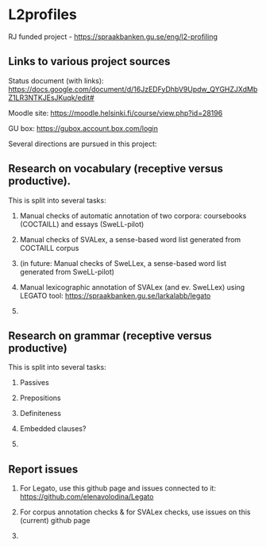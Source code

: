 # L2profiles
RJ funded project - https://spraakbanken.gu.se/eng/l2-profiling 

## Links to various project sources

Status document (with links): https://docs.google.com/document/d/16JzEDFyDhbV9Updw_QYGHZJXdMbZ1LR3NTKJEsJKuqk/edit# 

Moodle site: https://moodle.helsinki.fi/course/view.php?id=28196

GU box: https://gubox.account.box.com/login

Several directions are pursued in this project:

## Research on vocabulary (receptive versus productive). 

This is split into several tasks:

1. Manual checks of automatic annotation of two corpora: coursebooks (COCTAILL) and essays (SweLL-pilot)

2. Manual checks of SVALex, a sense-based word list generated from COCTAILL corpus

3. (in future: Manual checks of SweLLex, a sense-based word list generated from SweLL-pilot)

4. Manual lexicographic annotation of SVALex (and ev. SweLLex) using LEGATO tool: https://spraakbanken.gu.se/larkalabb/legato 

5. 


## Research on grammar (receptive versus productive)

This is split into several tasks:

1. Passives

2. Prepositions

3. Definiteness

4. Embedded clauses?

5. 

## Report issues 

1. For Legato, use this github page and issues connected to it: https://github.com/elenavolodina/Legato 

2. For corpus annotation checks & for SVALex checks, use issues on this (current) github page

3. 

